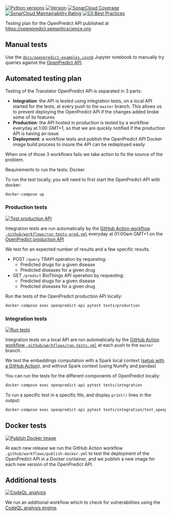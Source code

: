 [![Python versions](https://img.shields.io/pypi/pyversions/openpredict)](https://pypi.org/project/openpredict) [![Version](https://img.shields.io/pypi/v/openpredict)](https://pypi.org/project/openpredict) [![SonarCloud Coverage](https://sonarcloud.io/api/project_badges/measure?project=MaastrichtU-IDS_translator-openpredict&metric=coverage)](https://sonarcloud.io/dashboard?id=MaastrichtU-IDS_translator-openpredict) [![SonarCloud Maintainability Rating](https://sonarcloud.io/api/project_badges/measure?project=MaastrichtU-IDS_translator-openpredict&metric=sqale_rating)](https://sonarcloud.io/dashboard?id=MaastrichtU-IDS_translator-openpredict) [![CII Best  Practices](https://bestpractices.coreinfrastructure.org/projects/4382/badge)](https://bestpractices.coreinfrastructure.org/projects/4382)

Testing plan for the OpenPredict API published at https://openpredict.semanticscience.org

## Manual tests

Use the [`docs/openpredict-examples.ipynb`](https://github.com/MaastrichtU-IDS/translator-openpredict/blob/master/docs/openpredict-examples.ipynb) Jupyter notebook to manually try queries against the [OpenPredict API](https://openpredict.semanticscience.org).

## Automated testing plan

Testing of the Translator OpenPredict API is separated in 3 parts:

- **Integration**: the API is tested using integration tests, on a local API started for the tests, at every push to the `master` branch. This allows us to prevent deploying the OpenPredict API if the changes added broke some of its features
- **Production**: the API hosted in production is tested by a workflow everyday at 1:00 GMT+1, so that we are quickly notified if the production API is having an issue
- **Deployment**: a workflow tests and publish the OpenPredict API Docker image build process to insure the API can be redeployed easily

When one of those 3 workflows fails we take action to fix the source of the problem.

Requirements to run the tests: Docker

To run the test locally, you will need to first start the OpenPredict API with docker:

```bash
docker-compose up
```

### Production tests

[![Test production API](https://github.com/MaastrichtU-IDS/translator-openpredict/actions/workflows/run-tests-prod.yml/badge.svg)](https://github.com/MaastrichtU-IDS/translator-openpredict/actions/workflows/run-tests-prod.yml)

Integration tests are run automatically by the [GitHub Action workflow `.github/workflows/run-tests-prod.yml`](https://github.com/MaastrichtU-IDS/translator-openpredict/actions?query=workflow%3A%22Run+tests%22) everyday at 01:00am GMT+1 on the [OpenPredict production API](https://openpredict.semanticscience.org)

We test for an expected number of results and a few specific results.

* POST `/query` TRAPI operation by requesting:
  * Predicted drugs for a given disease
  * Predicted diseases for a given drug
* GET `/predict` BioThings API operation by requesting:
  * Predicted drugs for a given disease
  * Predicted diseases for a given drug

Run the tests of the OpenPredict production API locally:

```bash
docker-compose exec openpredict-api pytest tests/production
```

### Integration tests

[![Run tests](https://github.com/MaastrichtU-IDS/translator-openpredict/actions/workflows/run-tests.yml/badge.svg)](https://github.com/MaastrichtU-IDS/translator-openpredict/actions/workflows/run-tests.yml)

Integration tests on a local API are run automatically by the [GitHub Action workflow `.github/workflows/run-tests.yml`](https://github.com/MaastrichtU-IDS/translator-openpredict/actions?query=workflow%3A%22Run+tests%22) at each push to the `master` branch.

We test the embeddings computation with a Spark local context ([setup with a GitHub Action](https://github.com/marketplace/actions/setup-apache-spark)), and without Spark context (using NumPy and pandas)

You can run the tests for the different components of OpenPredict locally:

```bash
docker-compose exec openpredict-api pytest tests/integration
```

To run a specific test in a specific file, and display `print()` lines in the output:

```bash
docker-compose exec openpredict-api pytest tests/integration/test_openpredict_api.py::test_post_trapi -s
```

## Docker tests

[![Publish Docker image](https://github.com/MaastrichtU-IDS/translator-openpredict/actions/workflows/publish-docker.yml/badge.svg)](https://github.com/MaastrichtU-IDS/translator-openpredict/actions/workflows/publish-docker.yml)

At each new release we run the GitHub Action workflow `.github/workflows/publish-docker.yml` to test the deployment of the OpenPredict API in a Docker container, and we publish a new image for each new version of the OpenPredict API.

## Additional tests

[![CodeQL analysis](https://github.com/MaastrichtU-IDS/translator-openpredict/actions/workflows/codeql-analysis.yml/badge.svg)](https://github.com/MaastrichtU-IDS/translator-openpredict/actions/workflows/codeql-analysis.yml)

We run an additional workflow which to check for vulnerabilities using the [CodeQL analysis engine](https://securitylab.github.com/tools/codeql).
